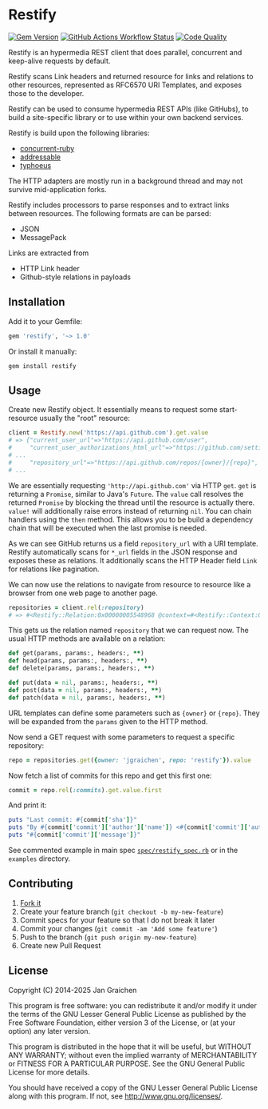 # Restify

[![Gem Version](https://img.shields.io/gem/v/restify?logo=ruby)](https://rubygems.org/gems/restify)
[![GitHub Actions Workflow Status](https://img.shields.io/github/actions/workflow/status/jgraichen/restify/test.yml?logo=github)](https://github.com/jgraichen/restify/actions)
[![Code Quality](https://codebeat.co/badges/368f8033-bd76-48bc-9777-85f1d4befa94)](https://codebeat.co/projects/github-com-jgraichen-restify-main)

Restify is an hypermedia REST client that does parallel, concurrent and keep-alive requests by default.

Restify scans Link headers and returned resource for links and relations to other resources, represented as RFC6570 URI Templates, and exposes those to the developer.

Restify can be used to consume hypermedia REST APIs (like GitHubs), to build a site-specific library or to use within your own backend services.

Restify is build upon the following libraries:

* [concurrent-ruby](https://github.com/ruby-concurrency/concurrent-ruby)
* [addressable](https://github.com/sporkmonger/addressable)
* [typhoeus](https://github.com/typhoeus/typhoeus)

The HTTP adapters are mostly run in a background thread and may not survive mid-application forks.

Restify includes processors to parse responses and to extract links between resources. The following formats are can be parsed:

* JSON
* MessagePack

Links are extracted from

* HTTP Link header
* Github-style relations in payloads

## Installation

Add it to your Gemfile:

```ruby
gem 'restify', '~> 1.0'
```

Or install it manually:

```console
gem install restify
```

## Usage

Create new Restify object. It essentially means to request some start-resource usually the "root" resource:

```ruby
client = Restify.new('https://api.github.com').get.value
# => {"current_user_url"=>"https://api.github.com/user",
#     "current_user_authorizations_html_url"=>"https://github.com/settings/connections/applications{/client_id}",
# ...
#     "repository_url"=>"https://api.github.com/repos/{owner}/{repo}",
# ...
```

We are essentially requesting `'http://api.github.com'` via HTTP `get`. `get` is returning a `Promise`, similar to Java's `Future`. The `value` call resolves the returned `Promise` by blocking the thread until the resource is actually there. `value!` will additionally raise errors instead of returning `nil`. You can chain handlers using the `then` method. This allows you to be build a dependency chain that will be executed when the last promise is needed.

As we can see GitHub returns us a field `repository_url` with a URI template. Restify automatically scans for `*_url` fields in the JSON response and exposes these as relations. It additionally scans the HTTP Header field `Link` for relations like pagination.

We can now use the relations to navigate from resource to resource like a browser from one web page to another page.

```ruby
repositories = client.rel(:repository)
# => #<Restify::Relation:0x00000005548968 @context=#<Restify::Context:0x007f6024066ae0 @uri=#<Addressable::URI:0x29d8684 URI:https://api.github.com>>, @template=#<Addressable::Template:0x2aa44a0 PATTERN:https://api.github.com/repos/{owner}/{repo}>>
```

This gets us the relation named `repository` that we can request now. The usual HTTP methods are available on a relation:

```ruby
def get(params, params:, headers:, **)
def head(params, params:, headers:, **)
def delete(params, params:, headers:, **)

def put(data = nil, params:, headers:, **)
def post(data = nil, params:, headers:, **)
def patch(data = nil, params:, headers:, **)
```

URL templates can define some parameters such as `{owner}` or `{repo}`. They will be expanded from the `params` given to the HTTP method.

Now send a GET request with some parameters to request a specific repository:

```ruby
repo = repositories.get({owner: 'jgraichen', repo: 'restify'}).value
```

Now fetch a list of commits for this repo and get this first one:

```ruby
commit = repo.rel(:commits).get.value.first
```

And print it:

```ruby
puts "Last commit: #{commit['sha']}"
puts "By #{commit['commit']['author']['name']} <#{commit['commit']['author']['email']}>"
puts "#{commit['commit']['message']}"
```

See commented example in main spec [`spec/restify_spec.rb`](https://github.com/jgraichen/restify/blob/master/spec/restify_spec.rb#L100) or in the `examples` directory.

## Contributing

1. [Fork it](http://github.com/jgraichen/restify/fork)
2. Create your feature branch (`git checkout -b my-new-feature`)
3. Commit specs for your feature so that I do not break it later
4. Commit your changes (`git commit -am 'Add some feature'`)
5. Push to the branch (`git push origin my-new-feature`)
6. Create new Pull Request

## License

Copyright (C) 2014-2025 Jan Graichen

This program is free software: you can redistribute it and/or modify it under the terms of the GNU Lesser General Public License as published by the Free Software Foundation, either version 3 of the License, or (at your option) any later version.

This program is distributed in the hope that it will be useful, but WITHOUT ANY WARRANTY; without even the implied warranty of MERCHANTABILITY or FITNESS FOR A PARTICULAR PURPOSE.  See the GNU General Public License for more details.

You should have received a copy of the GNU Lesser General Public License along with this program.  If not, see <http://www.gnu.org/licenses/>.
